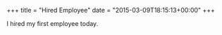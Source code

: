 +++
title = "Hired Employee"
date = "2015-03-09T18:15:13+00:00"
+++

I hired my first employee today.
			
